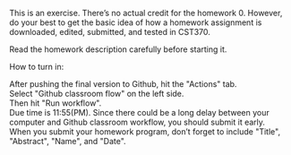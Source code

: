 This is an exercise. There’s no actual credit for the homework 0. However, do your best to get the basic idea of how a homework assignment is downloaded, edited, submitted, and tested in CST370.

Read the homework description carefully before starting it.

How to turn in:

After pushing the final version to Github, hit the "Actions" tab. <br>
Select "Github classroom flow" on the left side. <br>
Then hit "Run workflow". <br>
Due time is 11:55(PM). Since there could be a long delay between your computer and Github classroom workflow, you should submit it early. <br>
When you submit your homework program, don’t forget to include "Title", "Abstract", "Name", and "Date". <br>

